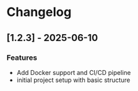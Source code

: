 # Changelog

## [1.2.3] - 2025-06-10

### Features

- Add Docker support and CI/CD pipeline
- initial project setup with basic structure

